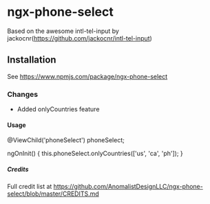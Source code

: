 # ngx-phone-select
Based on the awesome intl-tel-input by jackocnr(https://github.com/jackocnr/intl-tel-input)

## Installation

See https://www.npmjs.com/package/ngx-phone-select

### Changes

  - Added onlyCountries feature

#### Usage

@ViewChild('phoneSelect') phoneSelect;

ngOnInit() {
    this.phoneSelect.onlyCountries(['us', 'ca', 'ph']);
}

##### Credits

Full credit list at https://github.com/AnomalistDesignLLC/ngx-phone-select/blob/master/CREDITS.md
